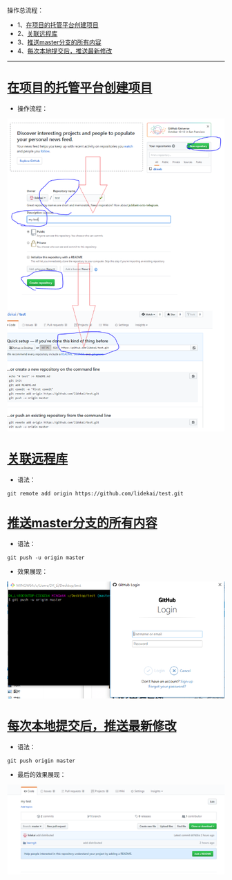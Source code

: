 操作总流程：
- 1、[在项目的托管平台创建项目](#git-01)
- 2、[关联远程库](#git-02)
- 3、[推送master分支的所有内容](#git-03)
- 4、[每次本地提交后，推送最新修改](#git-04)

----------

# <a name="git-01" href="#" >在项目的托管平台创建项目</a>
- 操作流程：

![](image/9-1.png)
# <a name="git-02" href="#" >关联远程库</a>
- 语法：
```shell
git remote add origin https://github.com/lidekai/test.git
```
# <a name="git-03" href="#" >推送master分支的所有内容</a>
- 语法：
```shell
git push -u origin master
```
- 效果展现：

![](image/9-2.png)

# <a name="git-04" href="#" >每次本地提交后，推送最新修改</a>
- 语法：
```shell
git push origin master
```

- 最后的效果展现：

![](image/9-3.png)